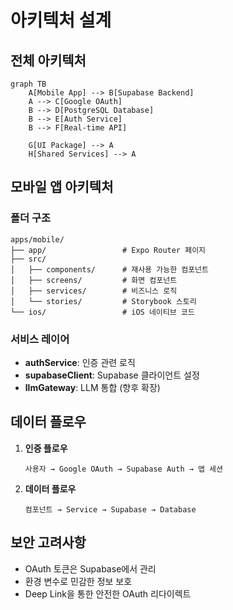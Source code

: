 # 아키텍처 설계

## 전체 아키텍처

```mermaid
graph TB
    A[Mobile App] --> B[Supabase Backend]
    A --> C[Google OAuth]
    B --> D[PostgreSQL Database]
    B --> E[Auth Service]
    B --> F[Real-time API]
    
    G[UI Package] --> A
    H[Shared Services] --> A
```

## 모바일 앱 아키텍처

### 폴더 구조
```
apps/mobile/
├── app/                 # Expo Router 페이지
├── src/
│   ├── components/      # 재사용 가능한 컴포넌트
│   ├── screens/         # 화면 컴포넌트
│   ├── services/        # 비즈니스 로직
│   └── stories/         # Storybook 스토리
└── ios/                 # iOS 네이티브 코드
```

### 서비스 레이어
- **authService**: 인증 관련 로직
- **supabaseClient**: Supabase 클라이언트 설정
- **llmGateway**: LLM 통합 (향후 확장)

## 데이터 플로우

1. **인증 플로우**
   ```
   사용자 → Google OAuth → Supabase Auth → 앱 세션
   ```

2. **데이터 플로우**
   ```
   컴포넌트 → Service → Supabase → Database
   ```

## 보안 고려사항
- OAuth 토큰은 Supabase에서 관리
- 환경 변수로 민감한 정보 보호
- Deep Link을 통한 안전한 OAuth 리다이렉트
